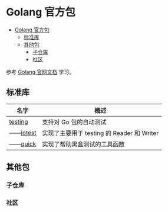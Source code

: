 # Golang 官方包

- [Golang 官方包](#golang-%e5%ae%98%e6%96%b9%e5%8c%85)
  - [标准库](#%e6%a0%87%e5%87%86%e5%ba%93)
  - [其他包](#%e5%85%b6%e4%bb%96%e5%8c%85)
    - [子仓库](#%e5%ad%90%e4%bb%93%e5%ba%93)
    - [社区](#%e7%a4%be%e5%8c%ba)

参考 [Golang 官网文档](https://golang.org/pkg/) 学习。

## 标准库

| 名字 | 概述 |
| --- | --- |
| [testing](testing.md) | 支持对 Go 包的自动测试 |
| ——[iotest](iotest.md) | 实现了主要用于 testing 的 Reader 和 Writer |
| ——[quick](quick.md) | 实现了帮助黑盒测试的工具函数 |

## 其他包

### 子仓库

### 社区
